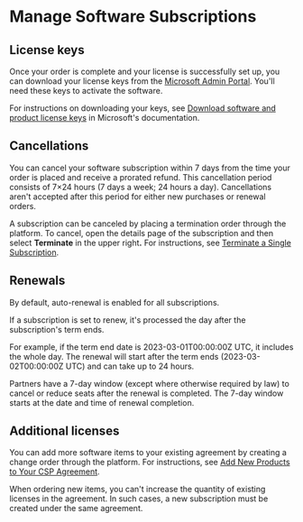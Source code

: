 # Manage Software Subscriptions

## License keys <a href="#download-perpetual-software-and-product-license-keys-in-microsoft-365" id="download-perpetual-software-and-product-license-keys-in-microsoft-365"></a>

Once your order is complete and your license is successfully set up, you can download your license keys from the [Microsoft Admin Portal](https://admin.microsoft.com/). You'll need these keys to activate the software.&#x20;

For instructions on downloading your keys, see [Download software and product license keys](https://learn.microsoft.com/en-us/microsoft-365/admin/setup/download-software-licenses-csp?view=o365-worldwide#download-software-and-product-license-keys) in Microsoft's documentation.

## Cancellations <a href="#cancellations" id="cancellations"></a>

You can cancel your software subscription within 7 days from the time your order is placed and receive a prorated refund. This cancellation period consists of 7×24 hours (7 days a week; 24 hours a day). Cancellations aren't accepted after this period for either new purchases or renewal orders.

A subscription can be canceled by placing a termination order through the platform. To cancel, open the details page of the subscription and then select **Terminate** in the upper righ&#x74;**.** For instructions, see [Terminate a Single Subscription](https://docs.platform.softwareone.com/extensions/microsoft-cloud-solution-provider/tutorials-and-videos/microsoft-365/terminate-microsoft-subscription).

## Renewals <a href="#renewals" id="renewals"></a>

By default, auto-renewal is enabled for all subscriptions.

If a subscription is set to renew, it's processed the day after the subscription's term ends.

For example, if the term end date is 2023-03-01T00:00:00Z UTC, it includes the whole day. The renewal will start after the term ends (2023-03-02T00:00:00Z UTC) and can take up to 24 hours.&#x20;

Partners have a 7-day window (except where otherwise required by law) to cancel or reduce seats after the renewal is completed. The 7-day window starts at the date and time of renewal completion.

## Additional licenses <a href="#additional-licenses" id="additional-licenses"></a>

You can add more software items to your existing agreement by creating a change order through the platform. For instructions, see [Add New Products to Your CSP Agreement](https://docs.platform.softwareone.com/extensions/microsoft-cloud-solution-provider/tutorials-and-videos/microsoft-365/add-new-products-to-your-csp-agreement).&#x20;

When ordering new items, you can't increase the quantity of existing licenses in the agreement. In such cases, a new subscription must be created under the same agreement.
